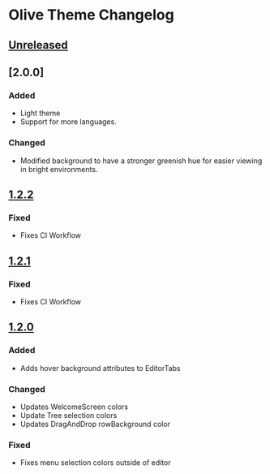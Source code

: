 # Olive Theme Changelog

## [Unreleased]

## [2.0.0]

### Added

- Light theme
- Support for more languages.

### Changed

- Modified background to have a stronger greenish hue for easier viewing in bright environments.

## [1.2.2]

### Fixed

- Fixes CI Workflow

## [1.2.1]

### Fixed

- Fixes CI Workflow

## [1.2.0]

### Added

- Adds hover background attributes to EditorTabs

### Changed

- Updates WelcomeScreen colors
- Update Tree selection colors
- Updates DragAndDrop rowBackground color

### Fixed

- Fixes menu selection colors outside of editor

[Unreleased]: https://github.com/joshmcrose/intellij-olive-theme/compare/v1.2.2...HEAD
[1.2.2]: https://github.com/joshmcrose/intellij-olive-theme/compare/v1.2.1...v1.2.2
[1.2.1]: https://github.com/joshmcrose/intellij-olive-theme/compare/v1.2.0...v1.2.1
[1.2.0]: https://github.com/joshmcrose/intellij-olive-theme/commits/v1.2.0
